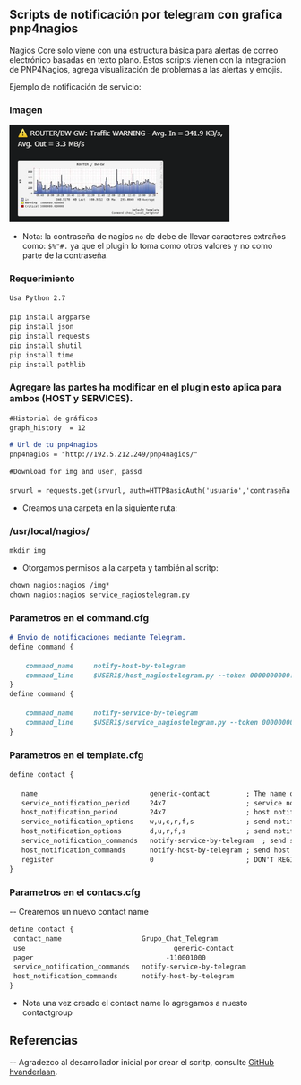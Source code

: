 ## Scripts de notificación por telegram con grafica pnp4nagios


Nagios Core solo viene con una estructura básica para alertas de correo electrónico basadas en texto plano. Estos scripts vienen con la  integración de PNP4Nagios, agrega visualización de problemas a las alertas y emojis.


Ejemplo de notificación de servicio:

### Imagen

![Ejemplo](/images/bottelegram.png)

- Nota: la contraseña de nagios `no` de debe de llevar caracteres extraños como: `$%"#.` ya que el plugin lo toma como otros valores y no como parte de la contraseña.

### Requerimiento

```markdown
Usa Python 2.7

pip install argparse
pip install json
pip install requests
pip install shutil
pip install time
pip install pathlib
```

### Agregare las partes ha modificar en el plugin esto aplica para ambos (HOST y SERVICES).

```markdown
#Historial de gráficos
graph_history  = 12
```

```markdown
# Url de tu pnp4nagios
pnp4nagios = "http://192.5.212.249/pnp4nagios/"
```

```markdown
#Download for img and user, passd

srvurl = requests.get(srvurl, auth=HTTPBasicAuth('usuario','contraseña'), stream=True)
``` 

- Creamos una carpeta en la siguiente ruta:

### /usr/local/nagios/

```markdown
mkdir img
```
- Otorgamos permisos a la carpeta y también al scritp:

```markdown
chown nagios:nagios /img*
chown nagios:nagios service_nagiostelegram.py
```

### Parametros en el command.cfg

```markdown
# Envio de notificaciones mediante Telegram.
define command {
  
    command_name     notify-host-by-telegram                
    command_line     $USER1$/host_nagiostelegram.py --token 0000000000:12345678998765432112345679987654312  --object_type host --contact "$CONTACTPAGER$" --notificationtype "$NOTIFICATIONTYPE$" --hoststate "$HOSTSTATE$" --hostname "$HOSTNAME$" --hostaddress "$HOSTADDRESS$" --output "$HOSTOUTPUT$"
}
define command {
  
    command_name     notify-service-by-telegram
    command_line     $USER1$/service_nagiostelegram.py --token 0000000000:12345678998765432112345679987654312 --object_type service --contact "$CONTACTPAGER$" --notificationtype "$NOTIFICATIONTYPE$" --servicestate "$SERVICESTATE$" --hostaddress "$HOSTADDRESS$" --hostname "$HOSTNAME$" --servicedesc "$SERVICEDESC$" --output "$SERVICEOUTPUT$"
}
```

### Parametros en el template.cfg


 ```markdown
define contact {

    name                            generic-contact         ; The name of this contact template
    service_notification_period     24x7                    ; service notifications can be sent anytime
    host_notification_period        24x7                    ; host notifications can be sent anytime
    service_notification_options    w,u,c,r,f,s             ; send notifications for all service states, flapping events, and scheduled downtime events
    host_notification_options       d,u,r,f,s               ; send notifications for all host states, flapping events, and scheduled downtime events
    service_notification_commands   notify-service-by-telegram  ; send service notifications via email
    host_notification_commands      notify-host-by-telegram ; send host notifications via email
    register                        0                       ; DON'T REGISTER THIS DEFINITION - ITS NOT A REAL CONTACT, JUST A TEMPLATE!
}
```

### Parametros en el contacs.cfg

-- Crearemos un nuevo contact name 

 ```markdown
define contact {
  contact_name                    Grupo_Chat_Telegram
  use				                      generic-contact
  pager				                    -110001000
  service_notification_commands   notify-service-by-telegram
  host_notification_commands      notify-host-by-telegram
}
```

- Nota una vez creado el contact name lo agregamos a nuesto contactgroup


<h2>Referencias</h2>

-- Agradezco al desarrollador inicial por crear el scritp, consulte [GitHub hvanderlaan](https://github.com/hvanderlaan).